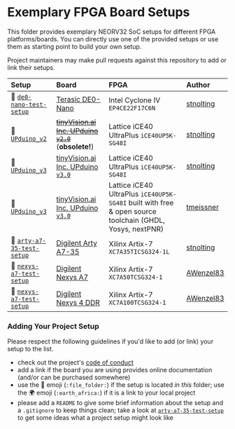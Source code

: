 # Exemplary FPGA Board Setups

This folder provides exemplary NEORV32 SoC setups for different FPGA platforms/boards. You can directly use one of the provided setups
or use them as starting point to build your own setup.

Project maintainers may make pull requests against this repository to add or link their setups.


| Setup | Board | FPGA  | Author |
|:------|:------|:------|:-------|
| :file_folder: [`de0-nano-test-setup`](https://github.com/stnolting/neorv32/tree/master/boards/de0-nano-test-setup) | [Terasic DE0-Nano](https://www.terasic.com.tw/cgi-bin/page/archive.pl?Language=English&CategoryNo=139&No=593) | Intel Cyclone IV `EP4CE22F17C6N` | [stnolting](https://github.com/stnolting) |
| :file_folder: [`UPduino_v2`](https://github.com/stnolting/neorv32/tree/master/boards/UPduino_v2) | [~~tinyVision.ai Inc. UPduino `v2.0`~~](https://www.tindie.com/products/tinyvision_ai/upduino-v21-low-cost-fpga-board/) (**obsolete!**) | Lattice iCE40 UltraPlus `iCE40UP5K-SG48I`| [stnolting](https://github.com/stnolting) |
| :file_folder: [`UPduino_v3`](https://github.com/stnolting/neorv32/tree/master/boards/UPduino_v3) | [tinyVision.ai Inc. UPduino `v3.0`](https://www.tindie.com/products/tinyvision_ai/upduino-v30-low-cost-lattice-ice40-fpga-board/) | Lattice iCE40 UltraPlus `iCE40UP5K-SG48I`| [stnolting](https://github.com/stnolting) |
| :file_folder: [`UPduino_v3`](https://github.com/stnolting/neorv32/tree/master/boards/UPduino_v3_ghdl-yosys-nextpnr) | [tinyVision.ai Inc. UPduino `v3.0`](https://www.tindie.com/products/tinyvision_ai/upduino-v30-low-cost-lattice-ice40-fpga-board/) | Lattice iCE40 UltraPlus `iCE40UP5K-SG48I` built with free & open source toolchain (GHDL, Yosys, nextPNR) | [tmeissner](https://github.com/tmeissner) |
| :file_folder: [`arty-a7-35-test-setup`](https://github.com/stnolting/neorv32/tree/master/boards/arty-a7-35-test-setup) | [Digilent Arty A7-35](https://reference.digilentinc.com/reference/programmable-logic/arty-a7/start) | Xilinx Artix-7 `XC7A35TICSG324-1L` | [stnolting](https://github.com/stnolting) |
| :file_folder: [`nexys-a7-test-setup`](https://github.com/stnolting/neorv32/tree/master/boards/nexys-a7-test-setup) | [Digilent Nexys A7](https://reference.digilentinc.com/reference/programmable-logic/nexys-a7/start) | Xilinx Artix-7 `XC7A50TCSG324-1` | [AWenzel83](https://github.com/AWenzel83) |
| :file_folder: [`nexys-a7-test-setup`](https://github.com/stnolting/neorv32/tree/master/boards/nexys-a7-test-setup) | [Digilent Nexys 4 DDR](https://reference.digilentinc.com/reference/programmable-logic/nexys-4-ddr/start) | Xilinx Artix-7 `XC7A100TCSG324-1` | [AWenzel83](https://github.com/AWenzel83) |


### Adding Your Project Setup

Please respect the following guidelines if you'd like to add (or link) your setup to the list.

* check out the project's [code of conduct](https://github.com/stnolting/neorv32/tree/master/CODE_OF_CONDUCT.md)
* add a link if the board you are using provides online documentation (and/or can be purchased somewhere)
* use the :file_folder: emoji (`:file_folder:`) if the setup is located *in this* folder; use the :earth_africa: emoji (`:earth_africa:`) if it is a link to your local project
* please add a `README` to give some brief information about the setup and a `.gitignore` to keep things clean; take a look at [`arty-a7-35-test-setup`](https://github.com/stnolting/neorv32/boards/arty-a7-35-test-setup) to get some ideas what a project setup might look like
